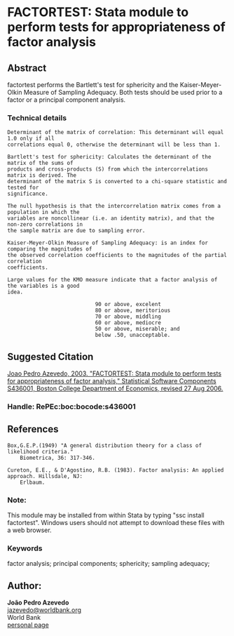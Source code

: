 # FACTORTEST: Stata module to perform tests for appropriateness of factor analysis

## Abstract

factortest performs the Bartlett's test for sphericity and the Kaiser-Meyer-Olkin Measure of Sampling Adequacy. Both tests should be used prior to a factor or a principal component analysis.

### Technical details

    Determinant of the matrix of correlation: This determinant will equal 1.0 only if all
    correlations equal 0, otherwise the determinant will be less than 1.

    Bartlett's test for sphericity: Calculates the determinant of the matrix of the sums of
    products and cross-products (S) from which the intercorrelations matrix is derived. The
    determinant of the matrix S is converted to a chi-square statistic and tested for
    significance.
    
    The null hypothesis is that the intercorrelation matrix comes from a population in which the
    variables are noncollinear (i.e. an identity matrix), and that the non-zero correlations in
    the sample matrix are due to sampling error.
    
    Kaiser-Meyer-Olkin Measure of Sampling Adequacy: is an index for comparing the magnitudes of
    the observed correlation coefficients to the magnitudes of the partial correlation
    coefficients.
    
    Large values for the KMO measure indicate that a factor analysis of the variables is a good
    idea.
    
                                90 or above, excelent
                                80 or above, meritorious
                                70 or above, middling
                                60 or above, mediocre
                                50 or above, miserable; and
                                below .50, unacceptable.



## Suggested Citation
[Joao Pedro Azevedo, 2003. "FACTORTEST: Stata module to perform tests for appropriateness of factor analysis," Statistical Software Components S436001, Boston College Department of Economics, revised 27 Aug 2006.](https://ideas.repec.org/c/boc/bocode/s436001.html)

### Handle: RePEc:boc:bocode:s436001 

## References

    Box,G.E.P.(1949) "A general distribution theory for a class of likelihood criteria."
        Biometrica, 36: 317-346.

    Cureton, E.E., & D'Agostino, R.B. (1983). Factor analysis: An applied approach. Hillsdale, NJ:
        Erlbaum.

### Note: 
This module may be installed from within Stata by typing "ssc install factortest". Windows users should not attempt to download these files with a web browser.

### Keywords
factor analysis; principal components; sphericity; sampling adequacy;

## Author: 

  **João Pedro Azevedo**  
  [jazevedo@worldbank.org](mailto:jazevedo@worldbank.org)  
  World Bank  
  [personal page](http://www.worldbank.org/en/about/people/j/joao-pedro-azevedo)  


